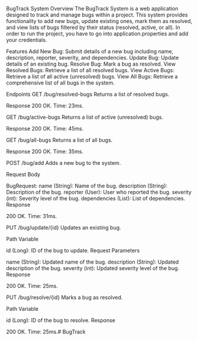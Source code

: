 BugTrack System
Overview
The BugTrack System is a web application designed to track and manage bugs within a project. This system provides functionality to add new bugs, update existing ones, mark them as resolved, and view lists of bugs filtered by their status (resolved, active, or all).
In order to run the project, you have to go into application.properties and add your credentials.

Features
Add New Bug: Submit details of a new bug including name, description, reporter, severity, and dependencies.
Update Bug: Update details of an existing bug.
Resolve Bug: Mark a bug as resolved.
View Resolved Bugs: Retrieve a list of all resolved bugs.
View Active Bugs: Retrieve a list of all active (unresolved) bugs.
View All Bugs: Retrieve a comprehensive list of all bugs in the system.

Endpoints
GET /bug/resolved-bugs
Returns a list of resolved bugs.

Response
200 OK.
Time: 23ms.

GET /bug/active-bugs
Returns a list of active (unresolved) bugs.

Response
200 OK.
Time: 45ms.

GET /bug/all-bugs
Returns a list of all bugs.

Response
200 OK.
Time: 35ms.

POST /bug/add
Adds a new bug to the system.

Request Body

BugRequest:
name (String): Name of the bug.
description (String): Description of the bug.
reporter (User): User who reported the bug.
severity (int): Severity level of the bug.
dependencies (List<Bug>): List of dependencies.
Response

200 OK.
Time: 31ms.

PUT /bug/update/{id}
Updates an existing bug.

Path Variable

id (Long): ID of the bug to update.
Request Parameters

name (String): Updated name of the bug.
description (String): Updated description of the bug.
severity (int): Updated severity level of the bug.
Response

200 OK.
Time: 25ms.

PUT /bug/resolve/{id}
Marks a bug as resolved.

Path Variable

id (Long): ID of the bug to resolve.
Response

200 OK.
Time: 25ms.# BugTrack
